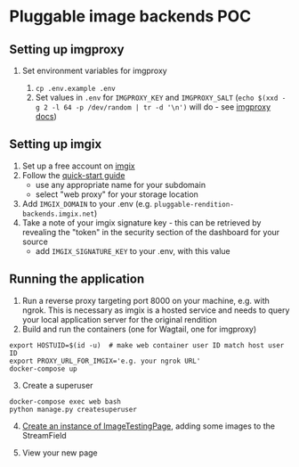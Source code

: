
# Pluggable image backends POC

## Setting up imgproxy

1. Set environment variables for imgproxy

	1. `cp .env.example .env`
	2. Set values in `.env` for `IMGPROXY_KEY` and `IMGPROXY_SALT` (`echo $(xxd -g 2 -l 64 -p /dev/random | tr -d '\n')` will do - see [imgproxy docs](https://docs.imgproxy.net/configuration?id=url-signature))


## Setting up imgix

1. Set up a free account on [imgix](https://imgix.com)
2. Follow the [quick-start guide](https://docs.imgix.com/setup/quick-start)
   - use any appropriate name for your subdomain
   - select "web proxy" for your storage location
3. Add `IMGIX_DOMAIN` to your .env (e.g. `pluggable-rendition-backends.imgix.net`)
3. Take a note of your imgix signature key - this can be retrieved by revealing the "token" in the security section of the dashboard for your source
   - add `IMGIX_SIGNATURE_KEY` to your .env, with this value


## Running the application

1. Run a reverse proxy targeting port 8000 on your machine, e.g. with ngrok. This is necessary as imgix is a hosted service and needs to query your local application server for the original rendition
2. Build and run the containers (one for Wagtail, one for imgproxy)

``` shell
export HOSTUID=$(id -u)  # make web container user ID match host user ID
export PROXY_URL_FOR_IMGIX='e.g. your ngrok URL'
docker-compose up
```

3. Create a superuser

``` shell
docker-compose exec web bash
python manage.py createsuperuser
```

4. [Create an instance of ImageTestingPage](http://localhost:8000/admin/pages/3/add_subpage/), adding some images to the StreamField

5. View your new page
